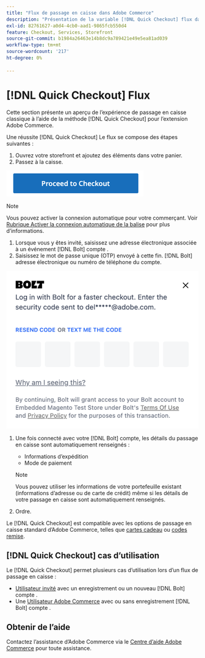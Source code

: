 ```yaml
---
title: "Flux de passage en caisse dans Adobe Commerce"
description: "Présentation de la variable [!DNL Quick Checkout] flux dans Adobe Commerce."
exl-id: 82761627-a0d4-4cb0-aad1-9865fcb550d4
feature: Checkout, Services, Storefront
source-git-commit: b1984a26463e14b8dc9a789421e49e5ea81ad039
workflow-type: tm+mt
source-wordcount: '217'
ht-degree: 0%

---
```


# [!DNL Quick Checkout] Flux

Cette section présente un aperçu de l’expérience de passage en caisse classique à l’aide de la méthode [!DNL Quick Checkout] pour l’extension Adobe Commerce.

Une réussite [!DNL Quick Checkout] Le flux se compose des étapes suivantes :

1. Ouvrez votre storefront et ajoutez des éléments dans votre panier.
1. Passez à la caisse.

![Passage en caisse](assets/proceed-checkout.png)

>[!NOTE]
>
> Vous pouvez activer la connexion automatique pour votre commerçant. Voir [Rubrique Activer la connexion automatique de la balise](https://help.bolt.com/products/embedded/direct-api/auto-login/) pour plus d’informations.

1. Lorsque vous y êtes invité, saisissez une adresse électronique associée à un événement [!DNL Bolt] compte .
1. Saisissez le mot de passe unique (OTP) envoyé à cette fin. [!DNL Bolt] adresse électronique ou numéro de téléphone du compte.

![Fenêtre contextuelle OTP](assets/new-logo-otp-email.png)

1. Une fois connecté avec votre [!DNL Bolt] compte, les détails du passage en caisse sont automatiquement renseignés :

   - Informations d’expédition
   - Mode de paiement

   >[!NOTE]
   >
   > Vous pouvez utiliser les informations de votre portefeuille existant (informations d’adresse ou de carte de crédit) même si les détails de votre passage en caisse sont automatiquement renseignés.

1. Ordre.

Le [!DNL Quick Checkout] est compatible avec les options de passage en caisse standard d’Adobe Commerce, telles que [cartes cadeau](https://docs.magento.com/user-guide/catalog/product-gift-card.html) ou [codes remise](https://docs.magento.com/user-guide/marketing/price-rules-cart-coupon.html).

## [!DNL Quick Checkout] cas d’utilisation

Le [!DNL Quick Checkout] permet plusieurs cas d’utilisation lors d’un flux de passage en caisse :

- [Utilisateur invité](../quick-checkout/checkout-bolt.md) avec un enregistrement ou un nouveau [!DNL Bolt] compte .
- Une [Utilisateur Adobe Commerce](../quick-checkout/checkout-adobe-commerce.md) avec ou sans enregistrement [!DNL Bolt] compte .

## Obtenir de l’aide

Contactez l’assistance d’Adobe Commerce via le [Centre d’aide Adobe Commerce](https://experienceleague.adobe.com/docs/commerce-knowledge-base/kb/overview.html) pour toute assistance.
